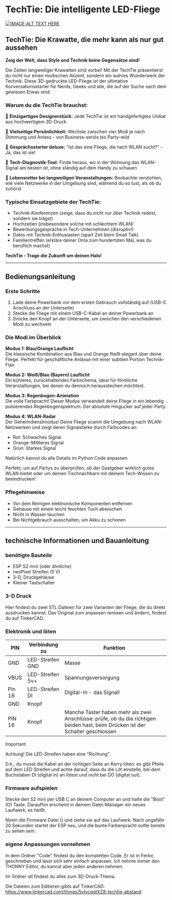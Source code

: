 # TechTie: Die intelligente LED-Fliege

[![IMAGE ALT TEXT HERE](https://img.youtube.com/vi/4_6UJCxnLTw/0.jpg)](https://youtube.com/shorts/4_6UJCxnLTw)


## TechTie: Die Krawatte, die mehr kann als nur gut aussehen

**Zeig der Welt, dass Style und Technik keine Gegensätze sind!**

Die Zeiten langweiliger Krawatten sind vorbei! Mit der TechTie präsentierst du nicht nur einen modischen Akzent, sondern ein wahres Wunderwerk der Technik. Diese 3D-gedruckte LED-Fliege ist der ultimative Konversationsstarter für Nerds, Geeks und alle, die auf der Suche nach dem gewissen Etwas sind.

### Warum du die TechTie brauchst:

🔹 **Einzigartiges Designerstück:** Jede TechTie ist ein handgefertigtes Unikat aus hochwertigem 3D-Druck

🔹 **Vielseitige Persönlichkeit:** Wechsle zwischen vier Modi je nach Stimmung und Anlass - von Business-seriös bis Party-wild

🔹 **Gesprächsstarter deluxe:** "Ist das eine Fliege, die nach WLAN sucht?" - Ja, das ist sie!

🔹 **Tech-Diagnostik-Tool:** Finde heraus, wo in der Wohnung das WLAN-Signal am besten ist, ohne ständig auf dein Handy zu schauen

🔹 **Lebensretter bei langweiligen Veranstaltungen:** Beobachte verstohlen, wie viele Netzwerke in der Umgebung sind, während du so tust, als ob du zuhörst

### Typische Einsatzgebiete der TechTie:

- Technik-Konferenzen (zeige, dass du nicht nur über Technik redest, sondern sie trägst)
- Hochzeiten (insbesondere solche mit schlechtem WLAN)
- Bewerbungsgespräche in Tech-Unternehmen (disruptiv!)
- Dates mit Technik-Enthusiasten (spart Zeit beim Small Talk)
- Familientreffen (erkläre deiner Oma zum hundertsten Mal, was du beruflich machst)

**TechTie - Trage die Zukunft um deinen Hals!**

---

## Bedienungsanleitung

### Erste Schritte
1. Lade deine Powerbank vor dem ersten Gebrauch vollständig auf (USB-C Anschluss an der Unterseite)
2. Stecke die Fliege mit einem USB-C-Kabel an deiner Powerbank an
3. Drücke den Knopf an der Unterseite, um zwischen den verschiedenen Modi zu wechseln

### Die Modi im Überblick

**Modus 1: Blau/Orange Lauflicht**  
Die klassische Kombination aus Blau und Orange fließt elegant über deine Fliege. Perfekt für geschäftliche Anlässe mit einer subtilen Portion Technik-Flair.

**Modus 2: Weiß/Blau (Bayern) Lauflicht**  
Ein kühleres, zurückhaltendes Farbschema, ideal für förmliche Veranstaltungen, bei denen du dennoch herausstechen möchtest.


**Modus 3: Regenbogen-Animation**  
Die volle Farbpracht! Dieser Modus verwandelt deine Fliege in ein lebendig pulsierendes Regenbogenspektrum. Der absolute Hingucker auf jeder Party.

**Modus 4: WLAN-Radar**  
Der Geheimdienstmodus! Deine Fliege scannt die Umgebung nach WLAN-Netzwerken und zeigt deren Signalstärke durch Farbcodes an:
- Rot: Schwaches Signal
- Orange: Mittleres Signal
- Grün: Starkes Signal

Natürlich kannst du alle Details im Python Code anpassen

Perfekt, um auf Partys zu überprüfen, ob der Gastgeber wirklich gutes WLAN bietet oder um deinen Tischnachbarn mit deinem Tech-Wissen zu beeindrucken!

### Pflegehinweise
- Vor dem Reinigen elektronische Komponenten entfernen
- Gehäuse mit einem leicht feuchten Tuch abwischen
- Nicht in Wasser tauchen
- Bei Nichtgebrauch ausschalten, um Akku zu schonen

---


## technische Informationen und Bauanleitung

### benötigte Bauteile

- ESP S2 mini (oder ähnliche)
- neoPixel Streifen (5 V)
- 3-D, Druckgehäuse
- Kleiner Tastschalter

### 3-D Druck

Hier findest du zwei STL Dateien für zwei Varianten der Fliege, die du direkt ausdrucken kannst.
Das Original zum anpassen remixen und ändern, findest du auf TinkerCAD.

### Elektronik und löten

| PIN    | Verbindung zu    | Funktion                                                     |
| ------ | ---------------- | ------------------------------------------------------------ |
| GND    | LED-Streifen GND | Masse                                                        |
| VBUS   | LED-Streifen 5v+ | Spannungsversorgung                                          |
| Pin 18 | LED-Streifen DI  | Digital-In - das Signal!                                     |
| GND    | Knopf            |                                                              |
| PIN 16 | Knopf            | Manche Taster haben mehr als zwei Anschlüsse: prüfe, ob du die richtigen beiden hast, beim Drücken ist der Schalter geschlossen |

> [!IMPORTANT]
>
> Achtung! Die LED-Streifen haben eine "Richtung".
>
> D.h., du musst die Kabel an der richtigen Seite an Kerry löten: es gibt Pfeile auf dem LED Streifen und achte darauf, dass du die Löt einstelle, bei dem Buchstaben DI (digital in) an lötest und nicht bei DO (digital out).

### Firmware aufspielen

Stecke den S2 mini per USB C an deinem Computer an und halte die "Boot" (O) Taste. Daraufhin erscheint in deinem Datei-Manager ein neues Laufwerk, es heißt: 

Nimm die Firmware Datei () und ziehe sie auf das Laufwerk. Nach ungefähr 20 Sekunden startet der ESP neu, und die bunte Farbenpracht sollte bereits zu sehen sein.

### eigene Anpassungen vornehmen

In dem Ordner "Code" findest du den kompletten Code. Er ist in Ferkic geschrieben und lässt sich sehr einfach anpassen. Ich nehme immer den THONNY Editor, du kannst aber jeden anderen nehmen. 

Im Ordner stl findest du alles zum 3D-Druck-Thema.

Die Dateien zum Editieren gibts auf TinkerCAD: https://www.tinkercad.com/things/5vlvcggtXZ8-techtie-abstand

